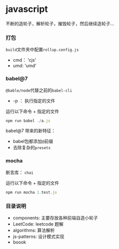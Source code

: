# javascript

不断的造轮子，解析轮子，摧毁轮子，然后继续造轮子...

### 打包
`build`文件夹中配置`rollup.config.js`
+ cmd： 'cjs'
+ umd:  'umd'

### babel@7

`@bable/node`代替之前的`babel-cli`
+ -p ： 执行指定的文件

运行以下命令 + 指定的文件
```js
npm run babel ./a.js
```

babel@7 带来的新特征：

+ babel包都添加`@`前缀
+ 去除复杂的`presets`

### mocha

断言库： `chai`

运行以下命令 + 指定的文件

```js
npm run mocha 1.test.js
```

### 目录说明

+ components: 主要存放各种前端自造小轮子
+ LeetCode: leetcode 题解
+ algorithms: 算法解析
+ js-patterns: 设计模式实现
+ boook

